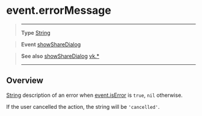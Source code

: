 # event.errorMessage

> --------------------- ------------------------------------------------------------------------------------------
> __Type__              [String](https://docs.coronalabs.com/api/type/String.html)

> __Event__             [showShareDialog](/plugin/vk/event/showShareDialog/index.md)

> __See also__          [showShareDialog](/plugin/vk/event/showShareDialog/index.md)
>						[vk.*](/plugin/vk/index.md)
> --------------------- ------------------------------------------------------------------------------------------

## Overview

[String](https://docs.coronalabs.com/api/type/String.html) description of an error when [event.isError](/plugin/vk/event/showShareDialog/isError.md) is `true`, `nil` otherwise.

If the user cancelled the action, the string will be `'cancelled'`.